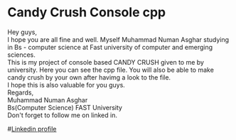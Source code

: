 # Candy Crush Console cpp

Hey guys,<br>
I hope you are all fine and well. Myself Muhammad Numan Asghar studying in Bs - computer science at Fast university of computer and emerging sciences.<br>
This is my project of console based CANDY CRUSH given to me by university. Here you can see the cpp file. You will also be able to make candy crush by your own after havimg a look to the file.<br>I hope this is also valuable for you guys.
<br>
Regards,<br>
Muhammad Numan Asghar<br>
Bs(Computer Science)
FAST University
<br>
Don't forget to follow me on linked in.
<br>


#[Linkedin profile](www.linkedin.com/in/numan-asghar-79587628a)
